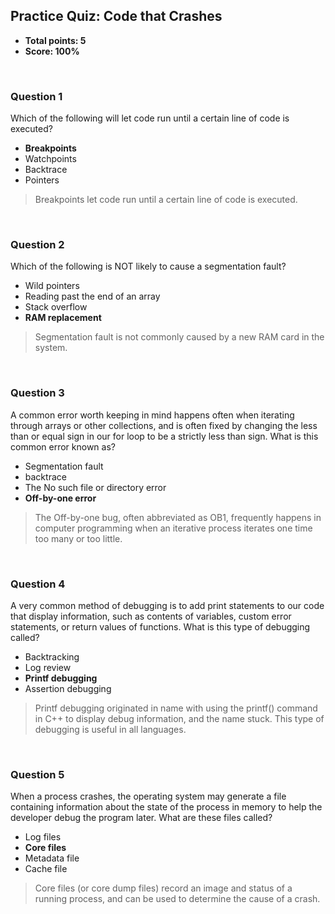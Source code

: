 ## Practice Quiz: Code that Crashes
* **Total points: 5**
* **Score: 100%**

<br>

### Question 1

Which of the following will let code run until a certain line of code is executed?

* **Breakpoints**
* Watchpoints
* Backtrace
* Pointers

> Breakpoints let code run until a certain line of code is executed.

<br>

### Question 2

Which of the following is NOT likely to cause a segmentation fault?

* Wild pointers
* Reading past the end of an array
* Stack overflow
* **RAM replacement**

> Segmentation fault is not commonly caused by a new RAM card in the system.

<br>

### Question 3

A common error worth keeping in mind happens often when iterating through arrays or other collections, and is often fixed by changing the less than or equal sign in our for loop to be a strictly less than sign. What is this common error known as?

* Segmentation fault
* backtrace
* The No such file or directory error
* **Off-by-one error**

> The Off-by-one bug, often abbreviated as OB1, frequently happens in computer programming when an iterative process iterates one time too many or too little.

<br>

### Question 4

A very common method of debugging is to add print statements to our code that display information, such as contents of variables, custom error statements, or return values of functions. What is this type of debugging called?

* Backtracking
* Log review
* **Printf debugging**
* Assertion debugging

> Printf debugging originated in name with using the printf() command in C++ to display debug information, and the name stuck. This type of debugging is useful in all languages.

<br>

### Question 5

When a process crashes, the operating system may generate a file containing information about the state of the process in memory to help the developer debug the program later. What are these files called?

* Log files
* **Core files**
* Metadata file
* Cache file

> Core files (or core dump files) record an image and status of a running process, and can be used to determine the cause of a crash.